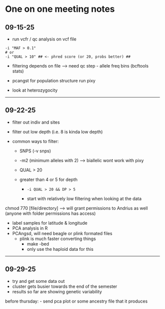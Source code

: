 # One on one meeting notes

## 09-15-25

-   run vcfr / qc analysis on vcf file

```         
-i "MAF > 0.1"
# or
-i "QUAL > 10" ## <- phred score (or 20, probs better) ##
```

-   filtering depends on file --\> need qc step - allele freq bins (bcftools stats)

-   pcangst for population structure run pixy

-   look at heterozygocity

------------------------------------------------------------------------

## 09-22-25

-   filter out indiv and sites

-   filter out low depth (i.e. 8 is kinda low depth)

-   common ways to filter:

    -   SNPS (-v snps)

    -   -m2 (minimum alleles with 2) –\> biallelic wont work with pixy

    -   QUAL \> 20

    -   greater than 4 or 5 for depth

        -   `-i QUAL > 20 && DP > 5`

        -   start with relatively low filtering when looking at the data

chmod 770 \[file/directory\] –\> will grant permissions to Andrius as well (anyone with folder permissions has access)

-   label samples for latitude & longitude
-   PCA analysis in R
-   PCAngsd, will need beagle or plink formated files
    -   plink is much faster converting things
        -   make -bed
        -   only use the haploid data for this

------------------------------------------------------------------------

## 09-29-25

-   try and get some data out
-   cluster gets busier towards the end of the semester
-   results so far are showing genetic variability

before thursday: - send pca plot or some ancestry file that it produces